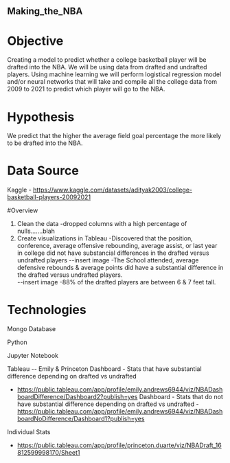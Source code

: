 ## Making_the_NBA
# Objective
Creating a model to predict whether a college basketball player will be drafted into the NBA.  We will be using data from drafted and undrafted players. Using machine learning we will perform logistical regression model and/or neural networks that will take and compile all the college data from 2009 to 2021 to predict which player will go to the NBA.   

# Hypothesis
We predict that the higher the average field goal percentage the more likely to be drafted into the NBA.

# Data Source
Kaggle - https://www.kaggle.com/datasets/adityak2003/college-basketball-players-20092021

#Overview
1. Clean the data
-dropped  columns with a high percentage of nulls.......blah
2. Create visualizations in Tableau
-Discovered that the position, conference, average offensive rebounding, average assist, or last year in college did not have substancial differences in the drafted versus undrafted players
--insert image
-The School attended, average defensive rebounds & average points did have a substantial difference in the drafted versus undrafted players.    
--insert image
-88% of the drafted players are between 6 & 7 feet tall.    

# Technologies
Mongo Database

Python

Jupyter Notebook

Tableau --  Emily & Princeton 
Dashboard - Stats that have substantial difference depending on drafted vs undrafted

- https://public.tableau.com/app/profile/emily.andrews6944/viz/NBADashboardDifference/Dashboard2?publish=yes
Dashboard - Stats that do not have substantial difference depending on drafted vs undrafted
-https://public.tableau.com/app/profile/emily.andrews6944/viz/NBADashboardNoDifference/Dashboard1?publish=yes

Individual Stats
- https://public.tableau.com/app/profile/princeton.duarte/viz/NBADraft_16812599998170/Sheet1
